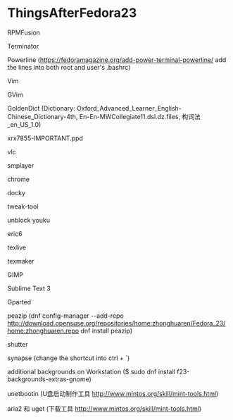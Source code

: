 # ThingsAfterFedora23

RPMFusion

Terminator

Powerline (https://fedoramagazine.org/add-power-terminal-powerline/ add the lines into both root and user's .bashrc)

Vim

GVim

GoldenDict (Dictionary: Oxford_Advanced_Learner_English-Chinese_Dictionary-4th, En-En-MWCollegiate11.dsl.dz.files, 构词法_en_US_1.0)

xrx7855-IMPORTANT.ppd

vlc

smplayer

chrome

docky

tweak-tool

unblock youku

eric6

texlive

texmaker

GIMP

Sublime Text 3

Gparted

peazip (dnf config-manager --add-repo http://download.opensuse.org/repositories/home:zhonghuaren/Fedora_23/home:zhonghuaren.repo
dnf install peazip)

shutter

synapse (change the shortcut into ctrl + `)

additional backgrounds on Workstation ($ sudo dnf install f23-backgrounds-extras-gnome)

unetbootin (U盘启动制作工具 http://www.mintos.org/skill/mint-tools.html)

aria2 和 uget (下载工具 http://www.mintos.org/skill/mint-tools.html)
